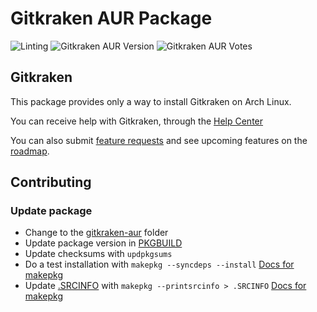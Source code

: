 # Gitkraken AUR Package

![Linting](https://github.com/Azd325/gitkraken/workflows/Linting/badge.svg)
![Gitkraken AUR Version](https://img.shields.io/aur/version/gitkraken)
![Gitkraken AUR Votes](https://img.shields.io/aur/votes/gitkraken)



## Gitkraken

This package provides only a way to install Gitkraken on Arch Linux. 

You can receive help with Gitkraken, through the [Help Center](https://help.gitkraken.com/)

You can also submit [feature requests](https://feedback.gitkraken.com/) and see upcoming features on the [roadmap](https://www.gitkraken.com/git-client/roadmap).

## Contributing

### Update package

- Change to the [gitkraken-aur](gitkraken-aur) folder
- Update package version in [PKGBUILD](gitkraken-aur/PKGBUILD)
- Update checksums with `updpkgsums`
- Do a test installation with `makepkg --syncdeps --install` [Docs for makepkg](https://wiki.archlinux.org/title/makepkg)
- Update [.SRCINFO](gitkraken-aur/.SRCINFO) with `makepkg --printsrcinfo > .SRCINFO` [Docs for makepkg](https://wiki.archlinux.org/title/makepkg)
